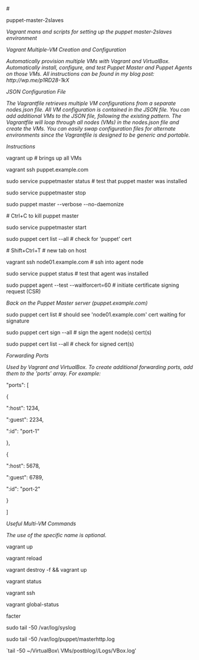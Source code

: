 #<p>puppet-master-2slaves</p>

<p><i> Vagrant mans and scripts for setting up the puppet master-2slaves environment</i></p>
<p><i>Vagrant Multiple-VM Creation and Configuration</i></p>

<p><i>Automatically provision multiple VMs with Vagrant and VirtualBox. Automatically install, configure, and test Puppet Master and Puppet Agents on those VMs. All instructions can be found in my blog post: http://wp.me/p1RD28-1kX</i></p>

<p><i>JSON Configuration File</i></p>

<p><i>The Vagrantfile retrieves multiple VM configurations from a separate nodes.json file. All VM configuration is contained in the JSON file. You can add additional VMs to the JSON file, following the existing pattern. The Vagrantfile will loop through all nodes (VMs) in the nodes.json file and create the VMs. You can easily swap configuration files for alternate environments since the Vagrantfile is designed to be generic and portable.</i></p>

<p><i>Instructions</i></p>

<p>vagrant up # brings up all VMs</p>
<p>vagrant ssh puppet.example.com</p>

<p>sudo service puppetmaster status # test that puppet master was installed</p>
<p>sudo service puppetmaster stop</p>
<p>sudo puppet master --verbose --no-daemonize</p>
<p># Ctrl+C to kill puppet master</p>
<p>sudo service puppetmaster start</p>
<p>sudo puppet cert list --all # check for 'puppet' cert</p>

<p># Shift+Ctrl+T # new tab on host</p>
<p>vagrant ssh node01.example.com # ssh into agent node</p>
<p>sudo service puppet status # test that agent was installed</p>
<p>sudo puppet agent --test --waitforcert=60 # initiate certificate signing request (CSR)</p>

<p><i>Back on the Puppet Master server (puppet.example.com)</i></p>

<p>sudo puppet cert list # should see 'node01.example.com' cert waiting for signature</p>
<p>sudo puppet cert sign --all # sign the agent node(s) cert(s)</p>
<p>sudo puppet cert list --all # check for signed cert(s)</p>
<p><i>Forwarding Ports</i></p>

<p><i>Used by Vagrant and VirtualBox. To create additional forwarding ports, add them to the 'ports' array. For example:</i></p>

<p> "ports": [</p>
<p>        {
<p>          ":host": 1234,</p>
<p>          ":guest": 2234,</p>
<p>          ":id": "port-1"</p>
<p>        },</p>
<p>        {</p>
<p>          ":host": 5678,</p>
<p>          ":guest": 6789,</p>
<p>          ":id": "port-2"</p>
<p>        }</p>
<p>      ]</p>

<p><i>Useful Multi-VM Commands</i></p>

<p><i>The use of the specific name is optional.</i></p>

<p>vagrant up <machine></p>
<p>vagrant reload <machine></p>
<p>vagrant destroy -f <machine> && vagrant up <machine></p>
<p>vagrant status <machine></p>
<p>vagrant ssh <machine></p>
<p>vagrant global-status</p>
<p>facter</p>
<p>sudo tail -50 /var/log/syslog</p>
<p>sudo tail -50 /var/log/puppet/masterhttp.log</p>
<p>`tail -50 ~/VirtualBox\ VMs/postblog//Logs/VBox.log'</p>
